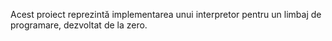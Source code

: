 Acest proiect reprezintă implementarea unui interpretor pentru un limbaj de programare, dezvoltat de la zero.
